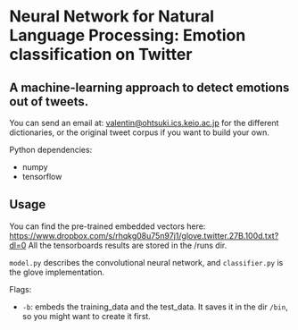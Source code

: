 # Neural Network for Natural Language Processing: Emotion classification on Twitter
## A machine-learning approach to detect emotions out of tweets.

You can send an email at: valentin@ohtsuki.ics.keio.ac.jp for the different dictionaries, or the original tweet corpus if you want to build your own.

Python dependencies:

- numpy
- tensorflow

## Usage

You can find the pre-trained embedded vectors here: https://www.dropbox.com/s/rhqkg08u75n97j1/glove.twitter.27B.100d.txt?dl=0
All the tensorboards results are stored in the /runs dir.

`model.py` describes the convolutional neural network, and `classifier.py` is the glove implementation.

Flags:

- `-b`: embeds the training_data and the test_data. It saves it in the dir `/bin`, so you might want to create it first.
